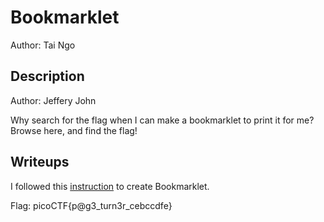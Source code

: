 # Bookmarklet
Author: Tai Ngo

## Description

Author: Jeffery John

Why search for the flag when I can make a bookmarklet to print it for me? Browse here, and find the flag!

## Writeups

I followed this [instruction](https://www.freecodecamp.org/news/what-are-bookmarklets/) to create Bookmarklet. 

Flag: picoCTF{p@g3_turn3r_cebccdfe}